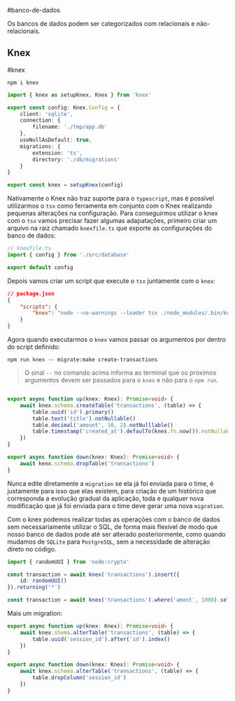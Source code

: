 #banco-de-dados 

Os bancos de dados podem ser categorizados com relacionais e não-relacionais.

## Knex
#knex

```shell
npm i knex
```

```typescript
import { knex as setupKnex, Knex } from 'knex'

export const config: Knex.Config = {
	client: 'sqlite',
	connection: {
		filename: './tmp/app.db'
	},
	useNullAsDefault: true,
	migrations: {
		extension: 'ts',
		directory: './db/migrations'
	}
}

export const knex = setupKnex(config)

```

Nativamente o Knex não traz suporte para o `typescript`, mas é possível utilizarmos o `tsx` como ferramenta em conjunto com o Knex realizando pequenas alterações na configuração.
Para conseguirmos utilizar o knex com o `tsx` vamos precisar fazer algumas adapatações, primeiro criar um arquivo na raiz chamado `knexfile.ts` que exporte as configurações do banco de dados:
```typescript
// knexfile.ts
import { config } from './src/database'

export default config
```

Depois vamos criar um script que execute o `tsx` juntamente com o `knex`:
```json
// package.json
{
	"scripts": {
		"knex": "node --no-warnings --loader tsx ./node_modules/.bin/knex"
	}
}
```

Agora quando executarmos o `knex` vamos passar os argumentos por dentro do script definido:
```shell
npm run knex -- migrate:make create-transactions
```

> O sinal `--` no comando acima informa ao terminal que os próximos argumentos devem ser passados para o `knex` e não para o `npm run`.

```typescript

export async function up(knex: Knex): Promise<void> {
	await knex.schema.createTable('transactions', (table) => {
		table.uuid('id').primary()
		table.text('title').notNullable()
		table.decimal('amount', 10, 2).notNulllable()
		table.timestamp('created_at').defaulTo(knex.fn.now()).notNullable
	})
}

export async function down(knex: Knex): Promise<void> {
	await kenx.schema.dropTable('transactions')
}
```

Nunca edite diretamente a `migration` se ela já foi enviada para o time, é justamente para isso que elas existem, para criação de um histórico que corresponda a evolução gradual da aplicação, toda e qualquer nova modificação que já foi enviada para o time deve gerar uma nova `migration`. 

Com o knex podemos realizar todas as operações com o banco de dados sem necessariamente utilizar o SQL, de forma mais flexível de modo que nosso banco de dados pode até ser alterado posteriormente, como quando mudamos de `SQLite` para `PostgreSQL`, sem a necessidade de alteração direto no código.

```typescript
import { randomUUI } from 'node:crypto'

const transaction = await knex('transactions').insert({
	id: randomUUI()
}).returning('*')

const transaction = await knex('transactions').where('amont', 1000).select('*')
```

Mais um migration:
```typescript
export async function up(knex: Knex): Promise<void> {
	await knex.shema.alterTable('transactions', (table) => {
		table.uuid('session_id').after('id').index()
	})
}

export async function down(knex: Knex): Promise<void> {
	await knex.schema.alterTable('transactions', (table) => {
		table.dropColumn('session_id')
	})
}
```